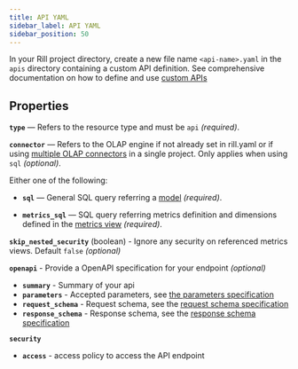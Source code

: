 ```yaml
---
title: API YAML
sidebar_label: API YAML
sidebar_position: 50
---
```


In your Rill project directory, create a new file name `<api-name>.yaml` in the `apis` directory containing a custom API definition.
See comprehensive documentation on how to define and use [custom APIs](/integrate/custom-apis/index.md)

## Properties

**`type`** — Refers to the resource type and must be `api` _(required)_.

**`connector`** — Refers to the OLAP engine if not already set in rill.yaml or if using [multiple OLAP connectors](../olap-engines/multiple-olap.md) in a single project. Only applies when using `sql` _(optional)_.

Either one of the following:

- **`sql`** — General SQL query referring a [model](/transform/models) _(required)_.

- **`metrics_sql`** — SQL query referring metrics definition and dimensions defined in the [metrics view](/build/dashboards/dashboards.md) _(required)_.

**`skip_nested_security`** (boolean) - Ignore any security on referenced metrics views. Default `false` _(optional)_

**`openapi`** - Provide a OpenAPI specification for your endpoint _(optional)_
  - **`summary`** - Summary of your api
  - **`parameters`** - Accepted parameters, see [the parameters specification](https://swagger.io/specification/#parameter-object)
  - **`request_schema`** - Request schema, see the [request schema specification](https://swagger.io/specification/#request-body-object)
  - **`response_schema`** - Response schema, see the [response schema specification](https://swagger.io/specification/#response-object)

**`security`**
  - **`access`** - access policy to access the API endpoint
